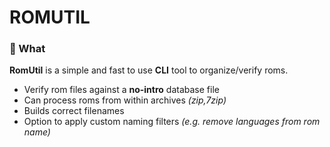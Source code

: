 # ROMUTIL

### :notebook: What 

**RomUtil** is a simple and fast to use **CLI** tool to organize/verify roms.



- Verify rom files against a **no-intro** database file
- Can process roms from within archives *(zip,7zip)*
- Builds correct filenames
- Option to apply custom naming filters *(e.g. remove languages from rom name)*